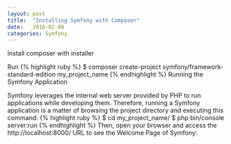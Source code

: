 ```yaml
---
layout: post
title:  "Installing Symfony with Composer"
date:   2016-02-08 
categories: Symfony
---
```

Install composer with installer


Run 
{% highlight ruby %}
$ composer create-project symfony/framework-standard-edition my_project_name
{% endhighlight %}
Running the Symfony Application

Symfony leverages the internal web server provided by PHP to run applications while developing them. Therefore, running a Symfony application is a matter of browsing the project directory and executing this command:
{% highlight ruby %}
$ cd my_project_name/
$ php bin/console server:run
{% endhighlight %}
Then, open your browser and access the http://localhost:8000/ URL to see the Welcome Page of Symfony: